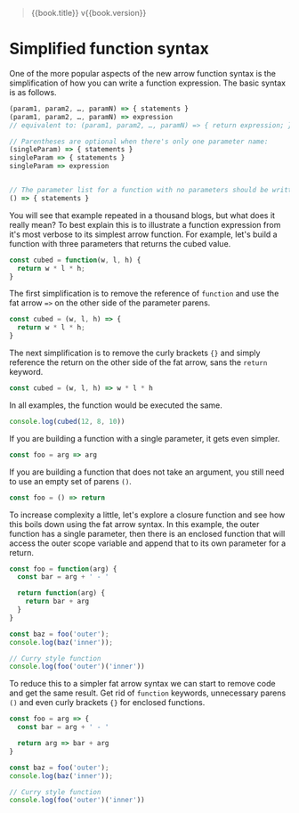 > {{book.title}} v{{book.version}}

# Simplified function syntax

One of the more popular aspects of the new arrow function syntax is the simplification of how you can write a function expression. The basic syntax is as follows.

```js
(param1, param2, …, paramN) => { statements }
(param1, param2, …, paramN) => expression
// equivalent to: (param1, param2, …, paramN) => { return expression; }

// Parentheses are optional when there's only one parameter name:
(singleParam) => { statements }
singleParam => { statements }
singleParam => expression


// The parameter list for a function with no parameters should be written with a pair of parentheses.
() => { statements }
```

You will see that example repeated in a thousand blogs, but what does it really mean? To best explain this is to illustrate a function expression from it's most verbose to its simplest arrow function. For example, let's build a function with three parameters that returns the cubed value.

```js
const cubed = function(w, l, h) {
  return w * l * h;
}
```

The first simplification is to remove the reference of `function` and use the fat arrow `=>` on the other side of the parameter parens.

```js
const cubed = (w, l, h) => {
  return w * l * h;
}
```

The next simplification is to remove the curly brackets `{}` and simply reference the return on the other side of the fat arrow, sans the `return` keyword.

```js
const cubed = (w, l, h) => w * l * h
```

In all examples, the function would be executed the same.

```js
console.log(cubed(12, 8, 10))
```

If you are building a function with a single parameter, it gets even simpler.

```js
const foo = arg => arg
```

If you are building a function that does not take an argument, you still need to use an empty set of parens `()`.

```js
const foo = () => return
```

To increase complexity a little, let's explore a closure function and see how this boils down using the fat arrow syntax. In this example, the outer function has a single parameter, then there is an enclosed function that will access the outer scope variable and append that to its own parameter for a return.

```js
const foo = function(arg) {
  const bar = arg + ' - '

  return function(arg) {
    return bar + arg
  }
}

const baz = foo('outer');
console.log(baz('inner'));

// Curry style function
console.log(foo('outer')('inner'))
```

To reduce this to a simpler fat arrow syntax we can start to remove code and get the same result. Get rid of `function` keywords, unnecessary parens `()` and even curly brackets `{}` for enclosed functions.

```js
const foo = arg => {
  const bar = arg + ' - '

  return arg => bar + arg
}

const baz = foo('outer');
console.log(baz('inner'));

// Curry style function
console.log(foo('outer')('inner'))
```
